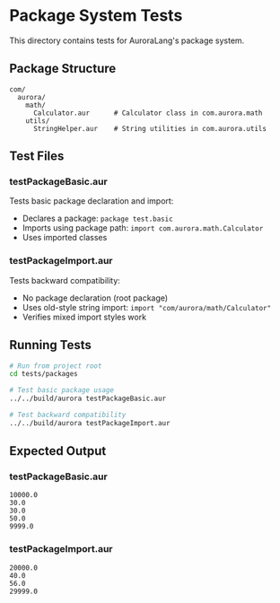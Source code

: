 # Package System Tests

This directory contains tests for AuroraLang's package system.

## Package Structure

```
com/
  aurora/
    math/
      Calculator.aur      # Calculator class in com.aurora.math
    utils/
      StringHelper.aur    # String utilities in com.aurora.utils
```

## Test Files

### testPackageBasic.aur
Tests basic package declaration and import:
- Declares a package: `package test.basic`
- Imports using package path: `import com.aurora.math.Calculator`
- Uses imported classes

### testPackageImport.aur
Tests backward compatibility:
- No package declaration (root package)
- Uses old-style string import: `import "com/aurora/math/Calculator"`
- Verifies mixed import styles work

## Running Tests

```bash
# Run from project root
cd tests/packages

# Test basic package usage
../../build/aurora testPackageBasic.aur

# Test backward compatibility
../../build/aurora testPackageImport.aur
```

## Expected Output

### testPackageBasic.aur
```
10000.0
30.0
30.0
50.0
9999.0
```

### testPackageImport.aur
```
20000.0
40.0
56.0
29999.0
```

